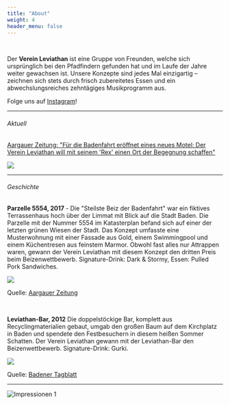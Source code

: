```yaml
---
title: "About"
weight: 4
header_menu: false
---
```


<br>

Der **Verein Leviathan** ist eine Gruppe von Freunden, welche sich ursprünglich bei den Pfadfindern gefunden hat und im Laufe der Jahre weiter gewachsen ist. Unsere Konzepte sind jedes Mal einzigartig –zeichnen sich stets durch frisch zubereitetes Essen und ein abwechslungsreiches zehntägiges Musikprogramm aus.

Folge uns auf [Instagram](https://www.instagram.com/motelrex.badenfahrt/)!

---

###### Aktuell

[Aargauer Zeitung: "Für die Badenfahrt eröffnet eines neues Motel: Der Verein Leviathan will mit seinem 'Rex' einen Ort der Begegnung schaffen"](https://www.aargauerzeitung.ch/aargau/baden/baden-fuer-die-badenfahrt-eroeffnet-ein-neues-hotel-der-verein-leviathan-will-mit-seinem-motel-rex-einen-ort-der-begegnung-schaffen-ld.2479936)

![](images/BaFa_2023.png)

---

###### Geschichte

**Parzelle 5554, 2017** - Die "Steilste Beiz der Badenfahrt" war ein fiktives Terrassenhaus hoch über der Limmat mit Blick auf die Stadt Baden. Die Parzelle mit der Nummer 5554 im Katasterplan befand sich auf einer der letzten grünen Wiesen der Stadt. Das Konzept umfasste eine Musterwohnung mit einer Fassade aus Gold, einem Swimmingpool und einem Küchentresen aus feinstem Marmor. Obwohl fast alles nur Attrappen waren, gewann der Verein Leviathan mit diesem Konzept den dritten Preis beim Beizenwettbewerb. Signature-Drink: Dark & Stormy, Essen: Pulled Pork Sandwiches.

![](images/BaFa_2017.png)

Quelle: [Aargauer Zeitung](https://www.aargauerzeitung.ch/aargau/baden/es-ist-langst-nicht-alles-gold-was-glanzt-auf-parzelle-5554-steht-die-steilste-beiz-der-badenfahrt-ld.1445836)

<br>

**Leviathan-Bar, 2012** Die doppelstöckige Bar, komplett aus Recyclingmaterialien gebaut, umgab den großen Baum auf dem Kirchplatz in Baden und spendete den Festbesuchern in diesem heißen Sommer Schatten. Der Verein Leviathan gewann mit der Leviathan-Bar den Beizenwettbewerb. Signature-Drink: Gurki.

![](images/BaFa_2012.png)

Quelle: [Badener Tagblatt](https://www.badenertagblatt.ch/aargau/baden/die-leviathan-bar-gewinnt-wettbewerb-und-damit-10-000-franken-ld.1934329)


---

![Impressionen 1](images/riviera.png)

